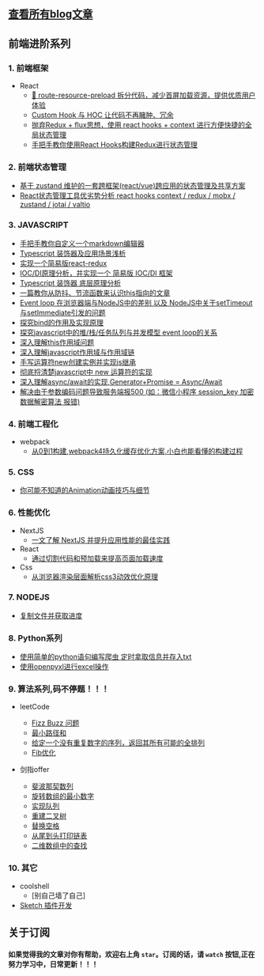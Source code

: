 ## [查看所有blog文章](https://github.com/AwesomeDevin/blog/issues)


## 前端进阶系列

### 1. 前端框架
  - React
    - [🚀 route-resource-preload 拆分代码，减少首屏加载资源，提供优质用户体验](https://github.com/AwesomeDevin/blog/issues/85)  
    - [Custom Hook 与 HOC 让代码不再臃肿、冗余](https://github.com/AwesomeDevin/blog/issues/65)  
    - [抛弃Redux + flux思想，使用 react hooks + context 进行方便快捷的全局状态管理](https://github.com/AwesomeDevin/blog/issues/79)   
    - [手把手教你使用React Hooks构建Redux进行状态管理](https://github.com/AwesomeDevin/blog/issues/28)

### 2. 前端状态管理
  - [基于 zustand 维护的一套跨框架(react/vue)跨应用的状态管理及共享方案](https://github.com/AwesomeDevin/blog/issues/90)  
  - [React状态管理工具优劣势分析 react hooks context / redux / mobx / zustand / jotai / valtio](https://github.com/AwesomeDevin/blog/issues/81) 

### 3. JAVASCRIPT
  - [手把手教你自定义一个markdown编辑器](https://github.com/AwesomeDevin/blog/issues/67)  
  - [Typescript 装饰器及应用场景浅析](https://github.com/AwesomeDevin/blog/issues/62)  
  - [实现一个简易版react-redux](https://github.com/AwesomeDevin/blog/issues/48)  
  - [IOC/DI原理分析，并实现一个 简易版 IOC/DI 框架](https://github.com/AwesomeDevin/blog/issues/44)   
  - [Typescript 装饰器 底层原理分析](https://github.com/AwesomeDevin/blog/issues/43)   
  - [一篇教你从防抖、节流函数来认识this指向的文章](https://github.com/AwesomeDevin/blog/issues/31)  
  - [Event loop 在浏览器端与NodeJS中的差别 以及 NodeJS中关于setTimeout与setImmediate引发的问题](https://github.com/AwesomeDevin/blog/issues/26)  
  - [探究bind的作用及实现原理](https://github.com/AwesomeDevin/blog/issues/25)  
  - [探究javascript中的堆/栈/任务队列与并发模型 event loop的关系](https://github.com/AwesomeDevin/blog/issues/12)  
  - [深入理解this作用域问题](https://github.com/AwesomeDevin/blog/issues/10)  
  - [深入理解javascript作用域与作用域链](https://github.com/AwesomeDevin/blog/issues/9)  
  - [手写运算符new创建实例并实现js继承](https://github.com/AwesomeDevin/blog/issues/8)  
  - [彻底捋清楚javascript中 new 运算符的实现](https://github.com/AwesomeDevin/blog/issues/7)  
  - [深入理解async/await的实现,Generator+Promise = Async/Await](https://github.com/AwesomeDevin/blog/issues/3)  
  - [解决由于参数编码问题导致服务端报500 (如：微信小程序 session_key 加密数据解密算法 报错)](https://github.com/AwesomeDevin/blog/issues/2)  

### 4. 前端工程化
  - webpack
    - [从0到1构建,webpack4持久化缓存优化方案,小白也能看懂的构建过程](https://github.com/AwesomeDevin/blog/issues/4)
  
### 5. CSS
  - [你可能不知道的Animation动画技巧与细节](https://github.com/AwesomeDevin/blog/issues/35)  

### 6. 性能优化
  - NextJS
    - [一文了解 NextJS 并提升应用性能的最佳实践](https://github.com/AwesomeDevin/blog/issues/74)  
  - React
    - [通过切割代码和预加载来提高页面加载速度](https://github.com/AwesomeDevin/blog/issues/84)
  - Css
    - [从浏览器渲染层面解析css3动效优化原理](https://github.com/AwesomeDevin/blog/issues/39)


### 7. NODEJS
  - [复制文件并获取进度](https://github.com/AwesomeDevin/blog/issues/47)

### 8. Python系列
  - [使用简单的python语句编写爬虫 定时拿取信息并存入txt](https://github.com/AwesomeDevin/blog/issues/6)  
  - [使用openpyxl进行excel操作](https://github.com/AwesomeDevin/blog/issues/5)


### 9. 算法系列,码不停题！！！
  - leetCode
    - [Fizz Buzz 问题 ](https://github.com/AwesomeDevin/blog/issues/23)  
    - [最小路径和 ](https://github.com/AwesomeDevin/blog/issues/22)  
    - [给定一个没有重复数字的序列，返回其所有可能的全排列](https://github.com/AwesomeDevin/blog/issues/11)  
    - [Fib优化](https://github.com/AwesomeDevin/blog/issues/49)  

  - 剑指offer
    - [斐波那契数列](https://github.com/AwesomeDevin/blog/issues/20)  
    - [旋转数组的最小数字](https://github.com/AwesomeDevin/blog/issues/19)  
    - [实现队列 ](https://github.com/AwesomeDevin/blog/issues/18)  
    - [重建二叉树](https://github.com/AwesomeDevin/blog/issues/17)  
    - [替换空格](https://github.com/AwesomeDevin/blog/issues/16)  
    - [从尾到头打印链表](https://github.com/AwesomeDevin/blog/issues/15)  
    - [二维数组中的查找](https://github.com/AwesomeDevin/blog/issues/14)  


### 10. 其它
  - coolshell
    - [别自己墙了自己]    
  - [Sketch 插件开发](https://github.com/AwesomeDevin/blog/issues/83)
    
  


## 关于订阅
#### 如果觉得我的文章对你有帮助，欢迎右上角 `star`。订阅的话，请 `watch` 按钮,正在努力学习中，日常更新！！！

